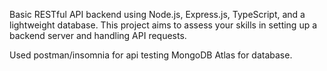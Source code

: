 Basic RESTful API backend using Node.js, Express.js, TypeScript, and a lightweight database. This project aims to assess your skills in setting up a backend server and handling API requests.

Used postman/insomnia for api testing 
MongoDB Atlas for database.
